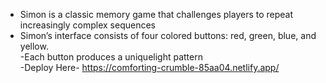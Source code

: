 - Simon is a classic  memory game that challenges players to repeat increasingly complex sequences<br> 
- Simon’s interface consists of four colored buttons: red, green, blue, and yellow. <br>
-Each button produces a uniquelight pattern<br>
-Deploy Here- https://comforting-crumble-85aa04.netlify.app/
